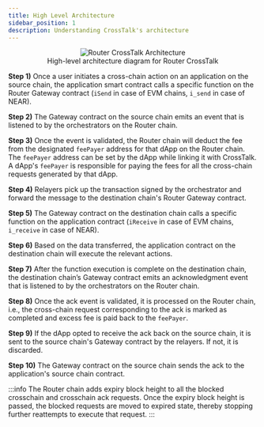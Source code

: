 ```yaml
---
title: High Level Architecture
sidebar_position: 1
description: Understanding CrossTalk's architecture
---
```


<!-- import {
HomepageCard as Card,
HomepageSection as Section,
} from '../../../../src/components/HomepageComponents';

import {
NearIcon,
EthereumIcon
} from '../../../../src/icons'; -->



<center><figure><img src={require('../img/new-high-level-workflow.png').default} alt="Router CrossTalk Architecture" style={{width: "100%", marginBottom: 12}} /><figcaption>High-level architecture diagram for Router CrossTalk</figcaption></figure></center>

**Step 1)** Once a user initiates a cross-chain action on an application on the source chain, the application smart contract calls a specific function on the Router Gateway contract (`iSend` in case of EVM chains, `i_send` in case of NEAR).

**Step 2)** The Gateway contract on the source chain emits an event that is listened to by the orchestrators on the Router chain.

**Step 3)** Once the event is validated, the Router chain will deduct the fee from the designated `feePayer` address for that dApp on the Router chain. The `feePayer` address can be set by the dApp while linking it with CrossTalk. A dApp's `feePayer` is responsible for paying the fees for all the cross-chain requests generated by that dApp.

**Step 4)** Relayers pick up the transaction signed by the orchestrator and forward the message to the destination chain's Router Gateway contract.

**Step 5)** The Gateway contract on the destination chain calls a specific function on the application contract (`iReceive` in case of EVM chains, `i_receive` in case of NEAR).

**Step 6)** Based on the data transferred, the application contract on the destination chain will execute the relevant actions.

**Step 7)** After the function execution is complete on the destination chain, the destination chain’s Gateway contract emits an acknowledgment event that is listened to by the orchestrators on the Router chain.

**Step 8)** Once the ack event is validated, it is processed on the Router chain, i.e., the cross-chain request corresponding to the ack is marked as completed and excess fee is paid back to the `feePayer`.

**Step 9)** If the dApp opted to receive the ack back on the source chain, it is sent to the source chain's Gateway contract by the relayers. If not, it is discarded. 

**Step 10)** The Gateway contract on the source chain sends the ack to the application's source chain contract. 


:::info
The Router chain adds expiry block height to all the blocked crosschain and crosschain ack requests. Once the expiry block height is passed, the blocked requests are moved to expired state, thereby stopping further reattempts to execute that request.
:::

